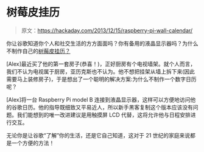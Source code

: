 # 树莓皮挂历

> 原文：<https://hackaday.com/2013/12/15/raspberry-pi-wall-calendar/>

你让谷歌知道你个人和社交生活的方方面面吗？你有备用的液晶显示器吗？为什么不制作自己的[树莓皮挂历？](http://www.instructables.com/id/Raspberry-Pi-Wall-Mounted-Google-Calendar/)

[Alex]最近买了他的第一套房子(恭喜！)，正好厨房有个电视墙架。就个人而言，我们不认为电视属于厨房，亚历克斯也不认为。他不想把挂架从墙上拆下来(因此需要马上装修房子)，于是想出了一个聪明的解决方案:为什么不制作一个数字日历呢？

[Alex]将一台 Raspberry Pi model B 连接到液晶显示器，这样可以方便地访问他的谷歌日历。他的指导既细致又平易近人，所以新手黑客复制这个版本应该没有问题。我们能想到的唯一改进建议是用触摸屏 LCD 代替，这将允许他与日程安排进行交互。

无论你是让谷歌“了解”你的生活，还是它自己知道，这对于 21 世纪的家庭来说都是一个方便的方法！